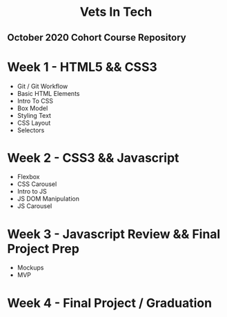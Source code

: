 <h1 align="center"> Vets In Tech </h1>
<h2> October 2020 Cohort Course Repository </h2>

# Week 1 - HTML5 && CSS3

- Git / Git Workflow
- Basic HTML Elements
- Intro To CSS
- Box Model
- Styling Text
- CSS Layout
- Selectors

# Week 2 - CSS3 && Javascript

- Flexbox
- CSS Carousel
- Intro to JS
- JS DOM Manipulation
- JS Carousel

# Week 3 - Javascript Review && Final Project Prep

- Mockups
- MVP

# Week 4 - Final Project / Graduation

